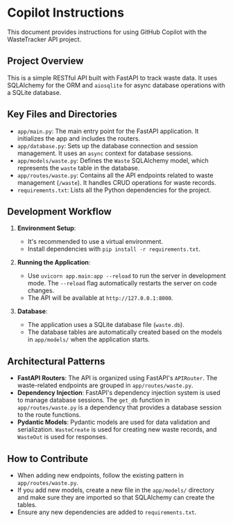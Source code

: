 # Copilot Instructions

This document provides instructions for using GitHub Copilot with the WasteTracker API project.

## Project Overview

This is a simple RESTful API built with FastAPI to track waste data. It uses SQLAlchemy for the ORM and `aiosqlite` for async database operations with a SQLite database.

## Key Files and Directories

-   `app/main.py`: The main entry point for the FastAPI application. It initializes the app and includes the routers.
-   `app/database.py`: Sets up the database connection and session management. It uses an `async` context for database sessions.
-   `app/models/waste.py`: Defines the `Waste` SQLAlchemy model, which represents the `waste` table in the database.
-   `app/routes/waste.py`: Contains all the API endpoints related to waste management (`/waste`). It handles CRUD operations for waste records.
-   `requirements.txt`: Lists all the Python dependencies for the project.

## Development Workflow

1.  **Environment Setup**:
    -   It's recommended to use a virtual environment.
    -   Install dependencies with `pip install -r requirements.txt`.

2.  **Running the Application**:
    -   Use `uvicorn app.main:app --reload` to run the server in development mode. The `--reload` flag automatically restarts the server on code changes.
    -   The API will be available at `http://127.0.0.1:8000`.

3.  **Database**:
    -   The application uses a SQLite database file (`waste.db`).
    -   The database tables are automatically created based on the models in `app/models/` when the application starts.

## Architectural Patterns

-   **FastAPI Routers**: The API is organized using FastAPI's `APIRouter`. The waste-related endpoints are grouped in `app/routes/waste.py`.
-   **Dependency Injection**: FastAPI's dependency injection system is used to manage database sessions. The `get_db` function in `app/routes/waste.py` is a dependency that provides a database session to the route functions.
-   **Pydantic Models**: Pydantic models are used for data validation and serialization. `WasteCreate` is used for creating new waste records, and `WasteOut` is used for responses.

## How to Contribute

-   When adding new endpoints, follow the existing pattern in `app/routes/waste.py`.
-   If you add new models, create a new file in the `app/models/` directory and make sure they are imported so that SQLAlchemy can create the tables.
-   Ensure any new dependencies are added to `requirements.txt`.
